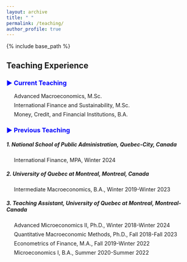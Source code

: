 ```yaml
---
layout: archive
title: " "
permalink: /teaching/
author_profile: true
---
```


{% include base_path %}
## Teaching Experience
### <span style="color:blue;"> ▶ Current Teaching </span>
<ul style="list-style-type: none; padding-left: 20px;">
  <li style="margin-bottom: 7px; font-size: 14px;"> 
    Advanced Macroeconomics, M.Sc.
  </li>
  <li style="margin-bottom: 7px; font-size: 14px;"> 
    International Finance and Sustainability, M.Sc.
  </li>
  <li style="margin-bottom: 7px; font-size: 14px;"> 
    Money, Credit, and Financial Institutions, B.A.
  </li>
</ul>

### <span style="color:blue;"> ▶ Previous Teaching</span>

##### <i> 1. National School of Public Administration, Quebec-City, Canada </i>
<ul style="list-style-type: none; padding-left: 20px;">
  <li style="margin-bottom: 7px; font-size: 14px;"> 
    International Finance, MPA, Winter 2024 
  </li>
</ul>

##### <i> 2. University of Quebec at Montreal, Montreal, Canada </i>
<ul style="list-style-type: none; padding-left: 20px;">
  <li style="margin-bottom: 7px; font-size: 14px;"> 
    Intermediate Macroeconomics, B.A., Winter 2019-Winter 2023 
  </li>
</ul>

##### <i> 3. Teaching Assistant, University of Quebec at Montreal, Montreal-Canada </i>
<ul style="list-style-type: none; padding-left: 20px;">
  <li style="margin-bottom: 7px; font-size: 14px;"> 
    Advanced Microeconomics II, Ph.D., Winter 2018-Winter 2024
  </li>
  <li style="margin-bottom: 7px; font-size: 14px;"> 
    Quantitative Macroeconomic Methods, Ph.D., Fall 2018-Fall 2023
  </li>
  <li style="margin-bottom: 7px; font-size: 14px;"> 
    Econometrics of Finance, M.A., Fall 2019-Winter 2022
  </li>
  <li style="margin-bottom: 7px; font-size: 14px;"> 
    Microeconomics I, B.A., Summer 2020-Summer 2022
  </li>
</ul>


<!-- <hr style="border-top: 2px solid #8c8b8b; width:100%;"> -->

<!-- <a href="http://avoumatsodo.github.io/files/teaching_statement.pdf" target="_blank">Teaching Statement</a> -->

<!-- <a href="http://avoumatsodo.github.io/files/teaching_evaluation.pdf" target="_blank">Teaching Evaluations</a> -->







